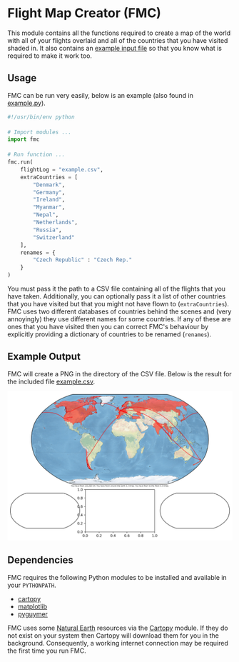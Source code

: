 # Flight Map Creator (FMC)

This module contains all the functions required to create a map of the world with all of your flights overlaid and all of the countries that you have visited shaded in. It also contains an [example input file](example.csv) so that you know what is required to make it work too.

## Usage

FMC can be run very easily, below is an example (also found in [example.py](example.py)).

```python
#!/usr/bin/env python

# Import modules ...
import fmc

# Run function ...
fmc.run(
    flightLog = "example.csv",
    extraCountries = [
        "Denmark",
        "Germany",
        "Ireland",
        "Myanmar",
        "Nepal",
        "Netherlands",
        "Russia",
        "Switzerland"
    ],
    renames = {
        "Czech Republic" : "Czech Rep."
    }
)
```

You must pass it the path to a CSV file containing all of the flights that you have taken. Additionally, you can optionally pass it a list of other countries that you have visited but that you might not have flown to (`extraCountries`). FMC uses two different databases of countries behind the scenes and (very annoyingly) they use different names for some countries. If any of these are ones that you have visited then you can correct FMC's behaviour by explicitly providing a dictionary of countries to be renamed (`renames`).

## Example Output

FMC will create a PNG in the directory of the CSV file. Below is the result for the included file [example.csv](example.csv).

![FMC output for the example](example.png)

## Dependencies

FMC requires the following Python modules to be installed and available in your `PYTHONPATH`.

* [cartopy](https://pypi.python.org/pypi/Cartopy)
* [matplotlib](https://pypi.python.org/pypi/matplotlib)
* [pyguymer](https://github.com/Guymer/PyGuymer)

FMC uses some [Natural Earth](http://www.naturalearthdata.com/) resources via the [Cartopy](http://scitools.org.uk/cartopy/) module. If they do not exist on your system then Cartopy will download them for you in the background. Consequently, a working internet connection may be required the first time you run FMC.
